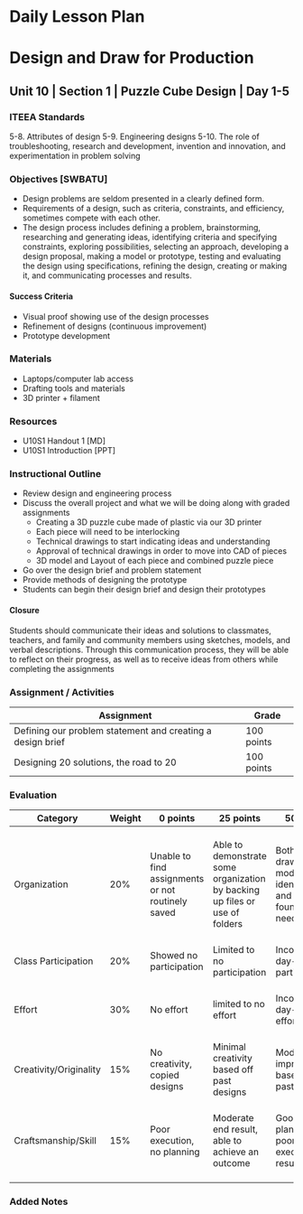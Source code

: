 # Daily Lesson Plan

# Design and Draw for Production

## Unit 10 | Section 1 | Puzzle Cube Design | Day 1-5

### ITEEA Standards
  5-8. Attributes of design
  5-9. Engineering designs
  5-10. The role of troubleshooting, research and development, invention and innovation, and experimentation in problem solving

### Objectives [SWBATU]

- Design problems are seldom presented in a clearly defined form.
- Requirements of a design, such as criteria, constraints, and efficiency, sometimes compete with each other.
- The design process includes defining a problem, brainstorming, researching and generating ideas, identifying criteria and specifying constraints, exploring possibilities, selecting an approach, developing a design proposal, making a model or prototype, testing and evaluating the design using specifications, refining the design, creating or making it, and communicating processes and results.

#### Success Criteria
- Visual proof showing use of the design processes
- Refinement of designs (continuous improvement)
- Prototype development

### Materials
- Laptops/computer lab access
- Drafting tools and materials
- 3D printer + filament

### Resources

- U10S1 Handout 1 [MD]
- U10S1 Introduction [PPT]

### Instructional Outline

- Review design and engineering process
- Discuss the overall project and what we will be doing along with graded assignments
  - Creating a 3D puzzle cube made of plastic via our 3D printer
  - Each piece will need to be interlocking
  - Technical drawings to start indicating ideas and understanding
  - Approval of technical drawings in order to move into CAD of pieces
  - 3D model and Layout of each piece and combined puzzle piece
- Go over the design brief and problem statement
- Provide methods of designing the prototype
- Students can begin their design brief and design their prototypes

#### Closure

Students should communicate their ideas and solutions to classmates, teachers, and family and community members using sketches, models, and verbal descriptions. Through this communication process, they will be able to reflect on their progress, as well as to receive ideas from others while completing the assignments

### Assignment / Activities

| Assignment  | Grade |
| ------------- | ------------- |
| Defining our problem statement and creating a design brief  | 100 points  |
| Designing 20 solutions, the road to 20  | 100 points  |


### Evaluation
| Category | Weight | 0 points  | 25 points | 50 points | 75 points | 100 points |
| ------------- | ------------- | ------------- | ------------- | ------------- | ------------- | ------------- |
| Organization | 20% | Unable to find assignments or not routinely saved | Able to demonstrate some organization by backing up files or use of folders | Both drawings and models are identifiable and can be found if needed | All drawings are in a folder and models organized by folders in Google Drive | All drawings are in a folder labeled correctly and models organized by folders in Google Drive labeled correctly |
| Class Participation | 20% | Showed no participation | Limited to no participation | Inconsistent day-to-day participation | Participated only when needed  | Engaged daily and actively participated |
| Effort | 30% | No effort | limited to no effort | Inconsistent day-to-day effort | Showed effort only when needed or routinely directed | Continuous day-to-day effort with or without direction |
| Creativity/Originality | 15% | No creativity, copied designs | Minimal creativity based off past designs | Moderate improvements based off past designs | Complete overhaul of past or found designs | Completely new idea/design |
| Craftsmanship/Skill | 15% | Poor execution, no planning | Moderate end result, able to achieve an outcome | Good planning but poorly executed end result | Good planning and good end result although not what had been designed or communicated | Great planning & execution able to achieve what had been designed or communicated |

### Added Notes
